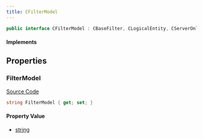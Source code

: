 ```yaml
---
title: CFilterModel
---
```


```csharp
public interface CFilterModel : CBaseFilter, CLogicalEntity, CServerOnlyEntity, CBaseEntity, CEntityInstance, ISchemaClass<CEntityInstance>, ISchemaClass<CBaseEntity>, ISchemaClass<CServerOnlyEntity>, ISchemaClass<CLogicalEntity>, ISchemaClass<CBaseFilter>, ISchemaClass<CFilterModel>, ISchemaField, ISchemaClass, INativeHandle
```

#### Implements

## Properties

### FilterModel

[Source Code](https://github.com/swiftly-solution/swiftlys2/blob/beta/managed/src/SwiftlyS2.Generated/Schemas/Interfaces/CFilterModel.cs#L16)

```csharp
string FilterModel { get; set; }
```

#### Property Value

- [string](https://learn.microsoft.com/dotnet/api/system.string)

